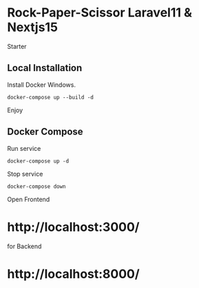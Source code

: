 # Rock-Paper-Scissor Laravel11 & Nextjs15

Starter

## Local Installation

Install Docker Windows.

```
docker-compose up --build -d
```

Enjoy

## Docker Compose

Run service

```
docker-compose up -d
```

Stop service

```
docker-compose down
```

Open Frontend

# http://localhost:3000/

for Backend

# http://localhost:8000/
